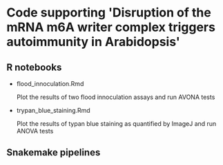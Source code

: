 # Code supporting 'Disruption of the mRNA m6A writer complex triggers autoimmunity in Arabidopsis'

## R notebooks
- flood_innoculation.Rmd
  
    Plot the results of two flood innoculation assays and run AVONA tests
- trypan_blue_staining.Rmd
  
    Plot the results of typan blue staining as quantified by ImageJ and run ANOVA tests

## Snakemake pipelines

